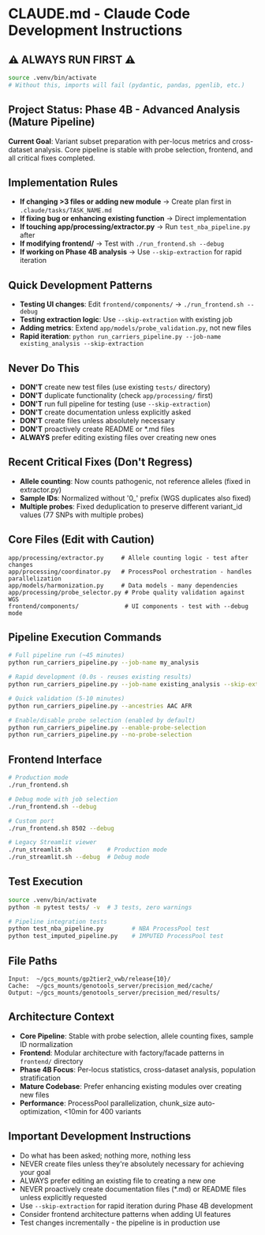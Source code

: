 # CLAUDE.md - Claude Code Development Instructions

## ⚠️ ALWAYS RUN FIRST ⚠️
```bash
source .venv/bin/activate
# Without this, imports will fail (pydantic, pandas, pgenlib, etc.)
```

## Project Status: Phase 4B - Advanced Analysis (Mature Pipeline)
**Current Goal**: Variant subset preparation with per-locus metrics and cross-dataset analysis.
Core pipeline is stable with probe selection, frontend, and all critical fixes completed.

## Implementation Rules
- **If changing >3 files or adding new module** → Create plan first in `.claude/tasks/TASK_NAME.md`
- **If fixing bug or enhancing existing function** → Direct implementation
- **If touching app/processing/extractor.py** → Run `test_nba_pipeline.py` after
- **If modifying frontend/** → Test with `./run_frontend.sh --debug`
- **If working on Phase 4B analysis** → Use `--skip-extraction` for rapid iteration

## Quick Development Patterns
- **Testing UI changes**: Edit `frontend/components/` → `./run_frontend.sh --debug`
- **Testing extraction logic**: Use `--skip-extraction` with existing job
- **Adding metrics**: Extend `app/models/probe_validation.py`, not new files
- **Rapid iteration**: `python run_carriers_pipeline.py --job-name existing_analysis --skip-extraction`

## Never Do This
- **DON'T** create new test files (use existing `tests/` directory)
- **DON'T** duplicate functionality (check `app/processing/` first)
- **DON'T** run full pipeline for testing (use `--skip-extraction`)
- **DON'T** create documentation unless explicitly asked
- **DON'T** create files unless absolutely necessary
- **DON'T** proactively create README or *.md files
- **ALWAYS** prefer editing existing files over creating new ones

## Recent Critical Fixes (Don't Regress)
- **Allele counting**: Now counts pathogenic, not reference alleles (fixed in extractor.py)
- **Sample IDs**: Normalized without '0_' prefix (WGS duplicates also fixed)
- **Multiple probes**: Fixed deduplication to preserve different variant_id values (77 SNPs with multiple probes)

## Core Files (Edit with Caution)
```
app/processing/extractor.py     # Allele counting logic - test after changes
app/processing/coordinator.py   # ProcessPool orchestration - handles parallelization
app/models/harmonization.py     # Data models - many dependencies
app/processing/probe_selector.py # Probe quality validation against WGS
frontend/components/             # UI components - test with --debug mode
```

## Pipeline Execution Commands
```bash
# Full pipeline run (~45 minutes)
python run_carriers_pipeline.py --job-name my_analysis

# Rapid development (0.0s - reuses existing results)
python run_carriers_pipeline.py --job-name existing_analysis --skip-extraction

# Quick validation (5-10 minutes)
python run_carriers_pipeline.py --ancestries AAC AFR

# Enable/disable probe selection (enabled by default)
python run_carriers_pipeline.py --enable-probe-selection
python run_carriers_pipeline.py --no-probe-selection
```

## Frontend Interface
```bash
# Production mode
./run_frontend.sh

# Debug mode with job selection
./run_frontend.sh --debug

# Custom port
./run_frontend.sh 8502 --debug

# Legacy Streamlit viewer
./run_streamlit.sh          # Production mode
./run_streamlit.sh --debug  # Debug mode
```

## Test Execution
```bash
source .venv/bin/activate
python -m pytest tests/ -v  # 3 tests, zero warnings

# Pipeline integration tests
python test_nba_pipeline.py        # NBA ProcessPool test
python test_imputed_pipeline.py    # IMPUTED ProcessPool test
```

## File Paths
```
Input:  ~/gcs_mounts/gp2tier2_vwb/release{10}/
Cache:  ~/gcs_mounts/genotools_server/precision_med/cache/
Output: ~/gcs_mounts/genotools_server/precision_med/results/
```

## Architecture Context
- **Core Pipeline**: Stable with probe selection, allele counting fixes, sample ID normalization
- **Frontend**: Modular architecture with factory/facade patterns in `frontend/` directory
- **Phase 4B Focus**: Per-locus statistics, cross-dataset analysis, population stratification
- **Mature Codebase**: Prefer enhancing existing modules over creating new files
- **Performance**: ProcessPool parallelization, chunk_size auto-optimization, <10min for 400 variants

## Important Development Instructions
- Do what has been asked; nothing more, nothing less
- NEVER create files unless they're absolutely necessary for achieving your goal
- ALWAYS prefer editing an existing file to creating a new one
- NEVER proactively create documentation files (*.md) or README files unless explicitly requested
- Use `--skip-extraction` for rapid iteration during Phase 4B development
- Consider frontend architecture patterns when adding UI features
- Test changes incrementally - the pipeline is in production use